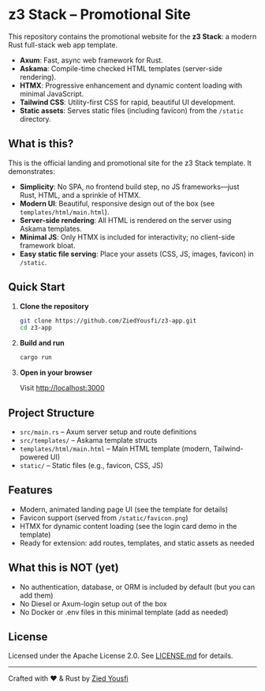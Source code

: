 # z3 Stack – Promotional Site

This repository contains the promotional website for the **z3 Stack**: a modern Rust full-stack web app template.

- **Axum**: Fast, async web framework for Rust.
- **Askama**: Compile-time checked HTML templates (server-side rendering).
- **HTMX**: Progressive enhancement and dynamic content loading with minimal JavaScript.
- **Tailwind CSS**: Utility-first CSS for rapid, beautiful UI development.
- **Static assets**: Serves static files (including favicon) from the `/static` directory.

## What is this?

This is the official landing and promotional site for the z3 Stack template. It demonstrates:

- **Simplicity**: No SPA, no frontend build step, no JS frameworks—just Rust, HTML, and a sprinkle of HTMX.
- **Modern UI**: Beautiful, responsive design out of the box (see `templates/html/main.html`).
- **Server-side rendering**: All HTML is rendered on the server using Askama templates.
- **Minimal JS**: Only HTMX is included for interactivity; no client-side framework bloat.
- **Easy static file serving**: Place your assets (CSS, JS, images, favicon) in `/static`.

## Quick Start

1. **Clone the repository**

   ```bash
   git clone https://github.com/ZiedYousfi/z3-app.git
   cd z3-app
   ```

2. **Build and run**

   ```bash
   cargo run
   ```

3. **Open in your browser**

   Visit [http://localhost:3000](http://localhost:3000)

## Project Structure

- `src/main.rs` – Axum server setup and route definitions
- `src/templates/` – Askama template structs
- `templates/html/main.html` – Main HTML template (modern, Tailwind-powered UI)
- `static/` – Static files (e.g., favicon, CSS, JS)

## Features

- Modern, animated landing page UI (see the template for details)
- Favicon support (served from `/static/favicon.png`)
- HTMX for dynamic content loading (see the login card demo in the template)
- Ready for extension: add routes, templates, and static assets as needed

## What this is NOT (yet)

- No authentication, database, or ORM is included by default (but you can add them)
- No Diesel or Axum-login setup out of the box
- No Docker or .env files in this minimal template (add as needed)

## License

Licensed under the Apache License 2.0. See [LICENSE.md](LICENSE.md) for details.

---

Crafted with ❤️ & Rust by [Zied Yousfi](https://github.com/ZiedYousfi)
